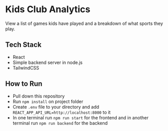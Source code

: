 # Kids Club Analytics

View a list of games kids have played and a breakdown of what sports they play.

## Tech Stack

- React
- Simple backend server in node.js
- TailwindCSS

## How to Run

- Pull down this repository
- Run `npm install` on project folder
- Create `.env` file to your directory and add `REACT_APP_API_URL=http://localhost:8000` to it
- In one terminal run `npm run start` for the frontend and in another terminal run `npm run backend` for the backend
